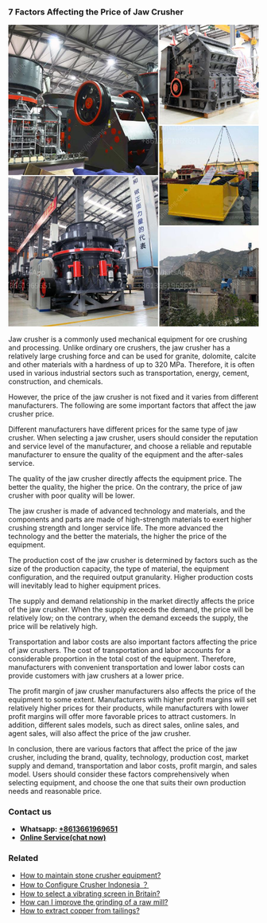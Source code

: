 <h3>7 Factors Affecting the Price of Jaw Crusher</h3><img src='1701744928.jpg' alt=''><p>Jaw crusher is a commonly used mechanical equipment for ore crushing and processing. Unlike ordinary ore crushers, the jaw crusher has a relatively large crushing force and can be used for granite, dolomite, calcite and other materials with a hardness of up to 320 MPa. Therefore, it is often used in various industrial sectors such as transportation, energy, cement, construction, and chemicals.</p><p>However, the price of the jaw crusher is not fixed and it varies from different manufacturers. The following are some important factors that affect the jaw crusher price.</p><p>Different manufacturers have different prices for the same type of jaw crusher. When selecting a jaw crusher, users should consider the reputation and service level of the manufacturer, and choose a reliable and reputable manufacturer to ensure the quality of the equipment and the after-sales service.</p><p>The quality of the jaw crusher directly affects the equipment price. The better the quality, the higher the price. On the contrary, the price of jaw crusher with poor quality will be lower.</p><p>The jaw crusher is made of advanced technology and materials, and the components and parts are made of high-strength materials to exert higher crushing strength and longer service life. The more advanced the technology and the better the materials, the higher the price of the equipment.</p><p>The production cost of the jaw crusher is determined by factors such as the size of the production capacity, the type of material, the equipment configuration, and the required output granularity. Higher production costs will inevitably lead to higher equipment prices.</p><p>The supply and demand relationship in the market directly affects the price of the jaw crusher. When the supply exceeds the demand, the price will be relatively low; on the contrary, when the demand exceeds the supply, the price will be relatively high.</p><p>Transportation and labor costs are also important factors affecting the price of jaw crushers. The cost of transportation and labor accounts for a considerable proportion in the total cost of the equipment. Therefore, manufacturers with convenient transportation and lower labor costs can provide customers with jaw crushers at a lower price.</p><p>The profit margin of jaw crusher manufacturers also affects the price of the equipment to some extent. Manufacturers with higher profit margins will set relatively higher prices for their products, while manufacturers with lower profit margins will offer more favorable prices to attract customers. In addition, different sales models, such as direct sales, online sales, and agent sales, will also affect the price of the jaw crusher.</p><p>In conclusion, there are various factors that affect the price of the jaw crusher, including the brand, quality, technology, production cost, market supply and demand, transportation and labor costs, profit margin, and sales model. Users should consider these factors comprehensively when selecting equipment, and choose the one that suits their own production needs and reasonable price.</p><h3>Contact us</h3><ul><li><strong>Whatsapp:&nbsp;<a href="https://wa.me/8613661969651">+8613661969651</a></strong></li><li><a href="https://swt.shibang-china.com/?git&amp;zhl&amp;7 Factors Affecting the Price of Jaw Crusher"><strong>Online Service(chat now)</strong></a></li></ul><h3>Related</h3><ul><li><a href='How to maintain stone crusher equipment.md'>How to maintain stone crusher equipment?</a></li><li><a href='How to Configure Crusher Indonesia ？.md'>How to Configure Crusher Indonesia ？</a></li><li><a href='How to select a vibrating screen in Britain.md'>How to select a vibrating screen in Britain?</a></li><li><a href='How can I improve the grinding of a raw mill.md'>How can I improve the grinding of a raw mill?</a></li><li><a href='How to extract copper from tailings.md'>How to extract copper from tailings?</a></li></ul>